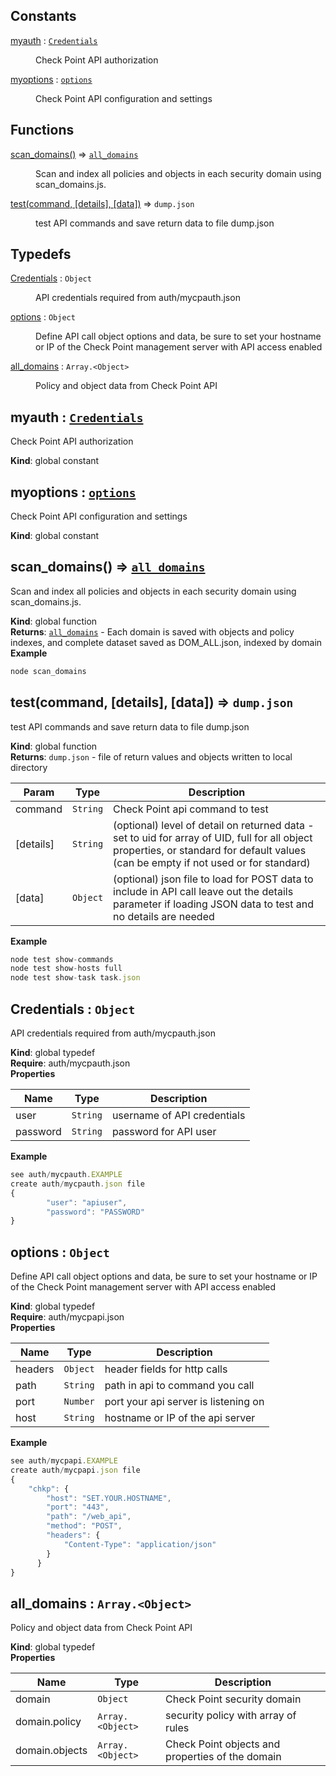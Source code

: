 ## Constants

<dl>
<dt><a href="#myauth">myauth</a> : <code><a href="#Credentials">Credentials</a></code></dt>
<dd><p>Check Point API authorization</p>
</dd>
<dt><a href="#myoptions">myoptions</a> : <code><a href="#options">options</a></code></dt>
<dd><p>Check Point API configuration and settings</p>
</dd>
</dl>

## Functions

<dl>
<dt><a href="#scan_domains">scan_domains()</a> ⇒ <code><a href="#all_domains">all_domains</a></code></dt>
<dd><p>Scan and index all policies and objects in each security domain using
scan_domains.js.</p>
</dd>
<dt><a href="#test">test(command, [details], [data])</a> ⇒ <code>dump.json</code></dt>
<dd><p>test API commands and save return data to file
dump.json</p>
</dd>
</dl>

## Typedefs

<dl>
<dt><a href="#Credentials">Credentials</a> : <code>Object</code></dt>
<dd><p>API credentials required from auth/mycpauth.json</p>
</dd>
<dt><a href="#options">options</a> : <code>Object</code></dt>
<dd><p>Define API call object options and data,
be sure to set your hostname or IP of the
Check Point management server with API access enabled</p>
</dd>
<dt><a href="#all_domains">all_domains</a> : <code>Array.&lt;Object&gt;</code></dt>
<dd><p>Policy and object data from Check Point API</p>
</dd>
</dl>

<a name="myauth"></a>

## myauth : [<code>Credentials</code>](#Credentials)
Check Point API authorization

**Kind**: global constant  
<a name="myoptions"></a>

## myoptions : [<code>options</code>](#options)
Check Point API configuration and settings

**Kind**: global constant  
<a name="scan_domains"></a>

## scan\_domains() ⇒ [<code>all\_domains</code>](#all_domains)
Scan and index all policies and objects in each security domain using
scan_domains.js.

**Kind**: global function  
**Returns**: [<code>all\_domains</code>](#all_domains) - Each domain is saved with objects and policy indexes, and complete
dataset saved as DOM_ALL.json, indexed by domain  
**Example**  
```js
node scan_domains 
```
<a name="test"></a>

## test(command, [details], [data]) ⇒ <code>dump.json</code>
test API commands and save return data to file
dump.json

**Kind**: global function  
**Returns**: <code>dump.json</code> - file of return values and objects written to local directory  

| Param | Type | Description |
| --- | --- | --- |
| command | <code>String</code> | Check Point api command to test |
| [details] | <code>String</code> | (optional) level of detail on returned data - set to uid for array of UID, full for all object properties, or standard for default values (can be empty if not used or for standard) |
| [data] | <code>Object</code> | (optional) json file to load for POST data to include in API call leave out the details parameter if loading JSON data to test and no details are needed |

**Example**  
```js
node test show-commands
node test show-hosts full
node test show-task task.json
```
<a name="Credentials"></a>

## Credentials : <code>Object</code>
API credentials required from auth/mycpauth.json

**Kind**: global typedef  
**Require**: auth/mycpauth.json  
**Properties**

| Name | Type | Description |
| --- | --- | --- |
| user | <code>String</code> | username of API credentials |
| password | <code>String</code> | password for API user |

**Example**  
```js
see auth/mycpauth.EXAMPLE
create auth/mycpauth.json file
{
		"user": "apiuser",
		"password": "PASSWORD"
}
```
<a name="options"></a>

## options : <code>Object</code>
Define API call object options and data,
be sure to set your hostname or IP of the
Check Point management server with API access enabled

**Kind**: global typedef  
**Require**: auth/mycpapi.json  
**Properties**

| Name | Type | Description |
| --- | --- | --- |
| headers | <code>Object</code> | header fields for http calls |
| path | <code>String</code> | path in api to command you call |
| port | <code>Number</code> | port your api server is listening on |
| host | <code>String</code> | hostname or IP of the api server |

**Example**  
```js
see auth/mycpapi.EXAMPLE
create auth/mycpapi.json file
{
	"chkp": {
		"host": "SET.YOUR.HOSTNAME",
		"port": "443",
		"path": "/web_api",
		"method": "POST",
		"headers": {
			"Content-Type": "application/json"
		}
	  }
}
```
<a name="all_domains"></a>

## all\_domains : <code>Array.&lt;Object&gt;</code>
Policy and object data from Check Point API

**Kind**: global typedef  
**Properties**

| Name | Type | Description |
| --- | --- | --- |
| domain | <code>Object</code> | Check Point security domain |
| domain.policy | <code>Array.&lt;Object&gt;</code> | security policy with array of rules |
| domain.objects | <code>Array.&lt;Object&gt;</code> | Check Point objects and properties of the domain |

